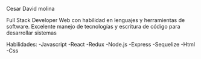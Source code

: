 Cesar David molina

Full Stack Developer Web con habilidad en lenguajes y herramientas de software. Excelente manejo de tecnologías y escritura de código para desarrollar sistemas


Habilidades:
-Javascript
-React
-Redux
-Node.js
-Express
-Sequelize
-Html
-Css

 
